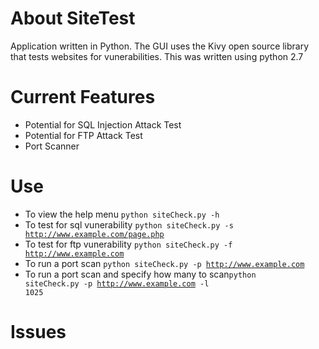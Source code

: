 # About SiteTest
Application written in Python.
The GUI uses the Kivy open source library that tests websites for vunerabilities. 
This was written using python 2.7

# Current Features
* Potential for SQL Injection Attack Test
* Potential for FTP Attack Test 
* Port Scanner

# Use
* To view the help menu <code>python siteCheck.py -h</code>
* To test for sql vunerability <code>python siteCheck.py -s http://www.example.com/page.php</code>
* To test for ftp vunerability <code>python siteCheck.py -f http://www.example.com</code>
* To run a port scan <code>python siteCheck.py -p http://www.example.com</code>
* To run a port scan and specify how many to scan<code>python siteCheck.py -p http://www.example.com -l 1025</code>

# Issues
